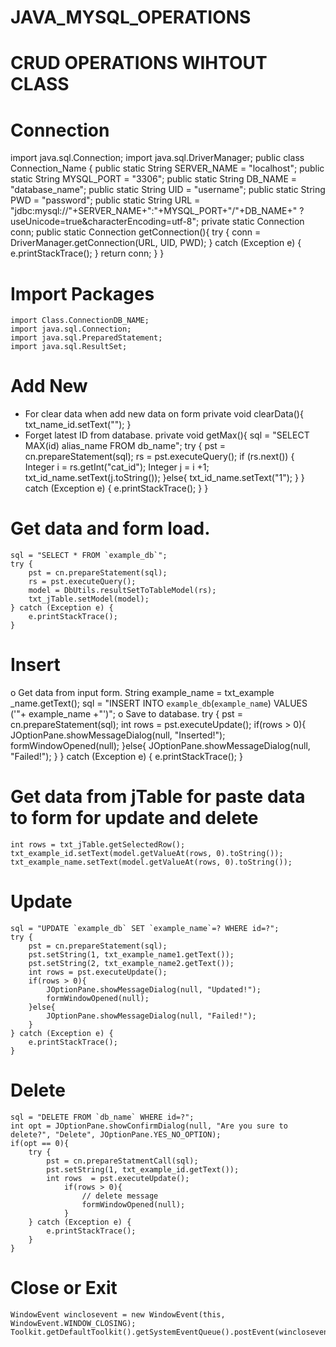 # JAVA_MYSQL_OPERATIONS
# CRUD OPERATIONS WIHTOUT CLASS
# Connection 
import java.sql.Connection;
import java.sql.DriverManager;
public class Connection_Name {
    public static String SERVER_NAME = "localhost";
    public static String MYSQL_PORT = "3306";
    public static String DB_NAME = "database_name";
    public static String UID = "username";
    public static String PWD = "password";
    public static String URL = "jdbc:mysql://"+SERVER_NAME+":"+MYSQL_PORT+"/"+DB_NAME+" ?useUnicode=true&characterEncoding=utf-8";
    private static Connection conn;
    public static Connection getConnection(){
        try {
            conn = DriverManager.getConnection(URL, UID, PWD);
        } catch (Exception e) {
            e.printStackTrace();
        }
        return conn;
    }
}

# Import Packages
	import Class.ConnectionDB_NAME;
	import java.sql.Connection;
	import java.sql.PreparedStatement;
	import java.sql.ResultSet;

# Add New
+ For clear data when add new data on form
    private void clearData(){
        txt_name_id.setText("");
    }
+ Forget latest ID from database. 
    private void getMax(){
        sql = "SELECT MAX(id) alias_name FROM db_name";
        try {
            pst = cn.prepareStatement(sql);
            rs = pst.executeQuery();
            if (rs.next()) {
                Integer i = rs.getInt("cat_id");
                Integer j = i +1;
                txt_id_name.setText(j.toString());
            }else{
                txt_id_name.setText("1");
            }
        } catch (Exception e) {
            e.printStackTrace();
        }
    }

# Get data and form load.
    sql = "SELECT * FROM `example_db`";
    try {
        pst = cn.prepareStatement(sql);
        rs = pst.executeQuery();
        model = DbUtils.resultSetToTableModel(rs);
        txt_jTable.setModel(model);
    } catch (Exception e) {
        e.printStackTrace();
    }

# Insert 
o	Get data from input form. 
        String example_name = txt_example _name.getText();
		sql = "INSERT INTO `example_db`(`example_name`) VALUES ('"+ example_name +"')";
o	Save to database. 
        try {
            pst = cn.prepareStatement(sql);
            int rows = pst.executeUpdate();
            if(rows > 0){
                JOptionPane.showMessageDialog(null, "Inserted!");
                formWindowOpened(null);
            }else{
                JOptionPane.showMessageDialog(null, "Failed!");
            }
        } catch (Exception e) {
            e.printStackTrace();
        }

# Get data from jTable for paste data to form for update and delete
    int rows = txt_jTable.getSelectedRow();
    txt_example_id.setText(model.getValueAt(rows, 0).toString());
	txt_example_name.setText(model.getValueAt(rows, 0).toString());

# Update 
    sql = "UPDATE `example_db` SET `example_name`=? WHERE id=?";
    try {
        pst = cn.prepareStatement(sql);
        pst.setString(1, txt_example_name1.getText());
        pst.setString(2, txt_example_name2.getText());
        int rows = pst.executeUpdate();
        if(rows > 0){
            JOptionPane.showMessageDialog(null, "Updated!");
            formWindowOpened(null);
        }else{
            JOptionPane.showMessageDialog(null, "Failed!");
        }
    } catch (Exception e) {
        e.printStackTrace();
    }

# Delete 
  	sql = "DELETE FROM `db_name` WHERE id=?";
	int opt = JOptionPane.showConfirmDialog(null, "Are you sure to delete?", "Delete", JOptionPane.YES_NO_OPTION);
	if(opt == 0){
	    try {
	        pst = cn.prepareStatmentCall(sql);
	        pst.setString(1, txt_example_id.getText());
	        int rows  = pst.executeUpdate();
	            if(rows > 0){
	                // delete message
	                formWindowOpened(null);
	            }
	    } catch (Exception e) {
	        e.printStackTrace();
	    }
	}

# Close or Exit 
	WindowEvent winclosevent = new WindowEvent(this, WindowEvent.WINDOW_CLOSING);
	Toolkit.getDefaultToolkit().getSystemEventQueue().postEvent(winclosevent);







